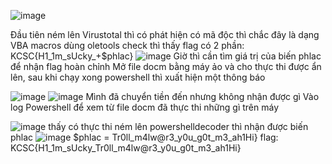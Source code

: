 ![image](https://github.com/hoanga2dtk68/KCSC-CTF2023/assets/110059218/f530ac27-08d2-4c79-80a4-415cf2721768)

Đầu tiên ném lên Virustotal thì có phát hiện có mã độc thì chắc đây là dạng VBA macros
dùng oletools check thì thấy flag có 2 phần: KCSC{H1_1m_sUcky_+$phlac}
![image](https://github.com/hoanga2dtk68/KCSC-CTF2023/assets/110059218/5402ee7a-cd3f-4bcc-b19b-254f652951e8)
Giờ thì cần tìm giá trị của biến phlac để nhận flag hoàn chỉnh
Mở file docm bằng máy ảo và cho thực thi được ẩn lên, sau khi chạy xong powershell thì xuất hiện một thông báo

![image](https://github.com/hoanga2dtk68/KCSC-CTF2023/assets/110059218/b52a92ca-61df-4445-bc8a-cc09c85ef160)
![image](https://github.com/hoanga2dtk68/KCSC-CTF2023/assets/110059218/3f6cdc8f-6f58-4091-8af5-2b87e0076dd2)
Mình đã chuyển tiền đến nhưng không nhận được gì
Vào log Powershell để xem từ file docm đã thực thi những gì trên máy

![image](https://github.com/hoanga2dtk68/KCSC-CTF2023/assets/110059218/2e7baeaf-e2ef-4674-8a7c-54c3e8abee6e)
thấy có thực thi ném lên powershelldecoder thì nhận được biến phlac
![image](https://github.com/hoanga2dtk68/KCSC-CTF2023/assets/110059218/bb989d2d-b9ea-4b4c-9213-be6a85d2b4ba)
$phlac = Tr0ll_m4lw@r3_y0u_g0t_m3_ah1Hi}
flag: KCSC{H1_1m_sUcky_Tr0ll_m4lw@r3_y0u_g0t_m3_ah1Hi}
